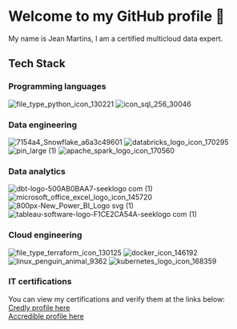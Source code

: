 # Welcome to my GitHub profile 👋

My name is Jean Martins, I am a certified multicloud data expert.

## Tech Stack

### Programming languages 

![file_type_python_icon_130221](https://github.com/martins-jean/martins-jean/assets/118685801/cacede6b-83e6-434d-a511-2aa255cf16b0)
![icon_sql_256_30046](https://github.com/martins-jean/martins-jean/assets/118685801/9a20d2b8-0c8e-48f6-b4ab-1f176a20aa49)

### Data engineering

![7154a4_Snowflake_a6a3c49601](https://github.com/martins-jean/martins-jean/assets/118685801/f71f4044-ef45-4de1-ba9f-42573a53686e)
![databricks_logo_icon_170295](https://github.com/martins-jean/martins-jean/assets/118685801/4fc81b5f-8f1a-445b-8733-8ab12ba34bb4)
![pin_large (1)](https://github.com/martins-jean/martins-jean/assets/118685801/a9c1a24d-d79f-42f5-b307-de2e0e47b9a3)
![apache_spark_logo_icon_170560](https://github.com/martins-jean/martins-jean/assets/118685801/aebc7ea0-1cae-4dcb-9cfe-3fe9f9ecd0d3)

### Data analytics

![dbt-logo-500AB0BAA7-seeklogo com (1)](https://github.com/martins-jean/martins-jean/assets/118685801/db0ced12-d002-4f09-89b3-d0a0d0b04aba)
![microsoft_office_excel_logo_icon_145720](https://github.com/martins-jean/martins-jean/assets/118685801/d15d7702-d0f3-4ab6-aed4-97481d4ccdd2)
![800px-New_Power_BI_Logo svg (1)](https://github.com/martins-jean/martins-jean/assets/118685801/9e4fb8e4-ad6a-415f-92ba-7c36f4d41579)
![tableau-software-logo-F1CE2CA54A-seeklogo com (1)](https://github.com/martins-jean/martins-jean/assets/118685801/83b46a6a-979c-46e8-9961-dd0737cc773d)

### Cloud engineering

![file_type_terraform_icon_130125](https://github.com/martins-jean/martins-jean/assets/118685801/9ba99821-4e7d-4ee8-beef-78c50b0dc7aa)
![docker_icon_146192](https://github.com/martins-jean/martins-jean/assets/118685801/b41ffdb3-2d75-4ff3-bcf3-99b50137d52f)
![linux_penguin_animal_9362](https://github.com/martins-jean/martins-jean/assets/118685801/8708f287-8a0d-41f2-969c-097c612c525c)
![kubernetes_logo_icon_168359](https://github.com/martins-jean/martins-jean/assets/118685801/92613fa6-5539-4ec4-9a64-5e0a880f803f)

### IT certifications

You can view my certifications and verify them at the links below: <br>
<a href="https://www.credly.com/users/jean-martins.ai">Credly profile here</a> <br>
<a href="https://www.credential.net/profile/2023dataengineer/wallet#gs.4zazkd">Accredible profile here</a>

